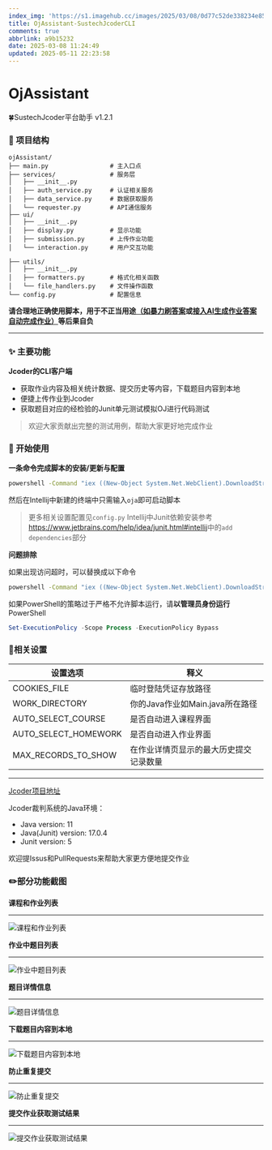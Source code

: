 ```yaml
---
index_img: 'https://s1.imagehub.cc/images/2025/03/08/0d77c52de338234e8558780fdb7893eb.jpg'
title: OjAssistant-SustechJcoderCLI
comments: true
abbrlink: a9b15232
date: 2025-03-08 11:24:49
updated: 2025-05-11 22:23:58
---
```

# OjAssistant
🍀SustechJcoder平台助手 v1.2.1

### 📌 项目结构
```
ojAssistant/
├── main.py                 # 主入口点
├── services/               # 服务层
│   ├── __init__.py
│   ├── auth_service.py     # 认证相关服务
│   ├── data_service.py     # 数据获取服务
│   └── requester.py        # API通信服务
├── ui/
│   ├── __init__.py
│   ├── display.py          # 显示功能
│   ├── submission.py       # 上传作业功能
│   └── interaction.py      # 用户交互功能

├── utils/
│   ├── __init__.py
│   ├── formatters.py       # 格式化相关函数
│   └── file_handlers.py    # 文件操作函数
└── config.py               # 配置信息
```

**请合理地正确使用脚本，用于不正当用途[（如暴力刷答案](https://github.com/JCoder-Pro/FeedBack/issues/6)或[接入AI生成作业答案自动完成作业）](https://api-docs.deepseek.com/zh-cn/)等后果自负**
***

### ✨ 主要功能

**Jcoder的CLI客户端**
* 获取作业内容及相关统计数据、提交历史等内容，下载题目内容到本地
* 便捷上传作业到Jcoder
* 获取题目对应的经检验的Junit单元测试模拟OJ进行代码测试

> 欢迎大家贡献出完整的测试用例，帮助大家更好地完成作业

### 🔧 开始使用

**一条命令完成脚本的安装/更新与配置**
```cmd
powershell -Command "iex ((New-Object System.Net.WebClient).DownloadString('https://raw.githubusercontent.com/giraffishh/ojAssistant/main/setup.ps1'))"
```

然后在Intellij中新建的终端中只需输入`oja`即可启动脚本

>更多相关设置配置见`config.py`
> Intellij中Junit依赖安装参考<https://www.jetbrains.com/help/idea/junit.html#intellij>中的`add dependencies`部分


**问题排除**

如果出现访问超时，可以替换成以下命令
```cmd
powershell -Command "iex ((New-Object System.Net.WebClient).DownloadString('https://raw.gitmirror.com/giraffishh/ojAssistant/main/setup.ps1'))"
```

如果PowerShell的策略过于严格不允许脚本运行，请**以管理员身份运行**PowerShell

```powershell
Set-ExecutionPolicy -Scope Process -ExecutionPolicy Bypass
```

### 🎨相关设置

| 设置选项                 | 释义                                   |
|----------------------| -------------------------------------- |
| COOKIES_FILE         | 临时登陆凭证存放路径                   |
| WORK_DIRECTORY       | 你的Java作业如Main.java所在路径        |
| AUTO_SELECT_COURSE   | 是否自动进入课程界面                   |
| AUTO_SELECT_HOMEWORK | 是否自动进入作业界面                   |
| MAX_RECORDS_TO_SHOW  | 在作业详情页显示的最大历史提交记录数量 |



***

[Jcoder项目地址](https://github.com/liuxukun2000/JCoder)

Jcoder裁判系统的Java环境：
* Java version: 11
* Java(Junit) version: 17.0.4
* Junit version: 5

欢迎提Issus和PullRequests来帮助大家更方便地提交作业

### ✏️部分功能截图

**课程和作业列表**
***
![课程和作业列表](https://s1.imagehub.cc/images/2025/03/04/ca392616ad66b78bb92fed34fbf1cc2f.png)

**作业中题目列表**
***
![作业中题目列表](https://s1.imagehub.cc/images/2025/03/04/cd8879c71c09ce9711243581f18fb3b5.png)

**题目详情信息**
***
![题目详情信息](https://s1.imagehub.cc/images/2025/03/04/09ace8fea5e148a104719aaa7c22c7d5.png)

**下载题目内容到本地**
***
![下载题目内容到本地](https://s1.imagehub.cc/images/2025/03/04/55afbf82feae457d2bee1bb0ff205d2d.png)

**防止重复提交**
***
![防止重复提交](https://s1.imagehub.cc/images/2025/03/04/a8c3ef9599adc2d04a8d5aafa89c4ddc.png)

**提交作业获取测试结果**
***
![提交作业获取测试结果](https://s1.imagehub.cc/images/2025/03/04/917244e8b7a7966e0843cc168e4a0074.png)